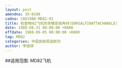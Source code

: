 ```yaml
---
layout: post
amendno: 39-0198
cadno: CAD1988-MD82-01
title: 检查MD82飞机的背鳍安装角材(DORSALFINATTACHANGLE)
date: 1988-08-31 00:00:00 +0800
effdate: 1988-09-05 00:00:00 +0800
tag: MD82
categories: 中国民航局适航司
author: 李丽琪
---
```


##适用范围:
MD82飞机

